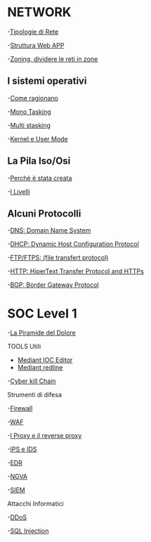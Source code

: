 # NETWORK

-[Tipologie di Rete](https://github.com/emanueletroiani/Network/edit/Tipologie-di-Rete/README.md)

-[Struttura Web APP](https://github.com/emanueletroiani/Network/blob/Struttura-Wep-APP/README.md)

-[Zoning, dividere le reti in zone](https://github.com/emanueletroiani/I-miei-studi/blob/Zoning,-dividere-le-reti-in-zone/README.md)

## I sistemi operativi

-[Come ragionano](https://github.com/emanueletroiani/I-miei-studi/edit/Come-ragionano/README.md)

-[Mono Tasking](https://github.com/emanueletroiani/I-miei-studi/blob/Mono-Tasking/README.md)

-[Multi stasking](https://github.com/emanueletroiani/I-miei-studi/edit/Multi-tasking/README.md)

-[Kernel e User Mode](https://github.com/emanueletroiani/I-miei-studi/blob/Kernel-e-User-Mode/README.md)

## La Pila Iso/Osi
-[Perchè è stata creata](https://github.com/emanueletroiani/Network/tree/Pila-Iso/Osi)

-[I Livelli](https://github.com/emanueletroiani/Network/blob/I-Livelli/README.md)


## Alcuni Protocolli

-[DNS: Domain Name System](https://github.com/emanueletroiani/Network/blob/DNS-Domain-Name-System/README.md)

-[DHCP: Dynamic Host Configuration Protocol](https://github.com/emanueletroiani/Network/blob/DHCP-Dynamic-Host-Configuration-Protocol/README.md)

-[FTP/FTPS: (file transfert protocol)](https://github.com/emanueletroiani/Network/blob/FTP-(file-transfert-protocol)/README.md)

-[HTTP: HiperText Transfer Protocol and HTTPs](https://github.com/emanueletroiani/Network/edit/%23-HTTP-HiperText-Transfer-Protocol-and-HTTPs/README.md)

-[BGP: Border Gateway Protocol](https://github.com/emanueletroiani/Network/edit/BGP-Border-Gateway-Protocol/README.md)

# SOC Level 1

-[La Piramide del Dolore](https://github.com/emanueletroiani/Network/edit/La-Piramide-del-Dolore/README.md)

TOOLS Utili

- [Mediant IOC Editor](https://github.com/emanueletroiani/I-miei-studi/edit/Mediant-IOC-Editor/README.md)
- [Mediant redline](https://github.com/emanueletroiani/I-miei-studi/edit/Mediant-redline/README.md)

-[Cyber kill Chain](https://github.com/emanueletroiani/I-miei-studi/edit/Cyber-kill-Chain/README.md)

Strumenti di difesa

-[Firewall](https://github.com/emanueletroiani/I-miei-studi/edit/Firewall/README.md)

-[WAF](https://github.com/emanueletroiani/I-miei-studi/edit/WAF/README.md)

-[I Proxy e il reverse proxy](https://github.com/emanueletroiani/I-miei-studi/blob/I-Proxy-e-il-reverse-proxy/README.md)

-[IPS e IDS](https://github.com/emanueletroiani/I-miei-studi/edit/IPS-e-IDS/README.md)

-[EDR](https://github.com/emanueletroiani/I-miei-studi/blob/EDR/README.md)

-[NGVA](https://github.com/emanueletroiani/I-miei-studi/blob/NGAV/README.md)

-[SIEM](https://github.com/emanueletroiani/I-miei-studi/edit/SIEM/README.md)

Attacchi Informatici

-[DDoS](https://github.com/emanueletroiani/I-miei-studi/edit/DDoS/README.md)

-[SQL Injection](https://github.com/emanueletroiani/I-miei-studi/blob/SQL-Injection/README.md)


